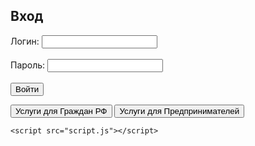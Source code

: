 <!DOCTYPE html>
<html lang="en">
<head>
    <meta charset="UTF-8">
    <meta name="viewport" content="width=device-width, initial-scale=1.0">
    <link rel="stylesheet" href="styles.css">
    <title>Госуслуги</title>
</head>
<body>
    <div class="login-container">
        <h2>Вход</h2>
        <form id="loginForm">
            <label for="username">Логин:</label>
            <input type="text" id="username" name="username" required><br><br>
            <label for="password">Пароль:</label>
            <input type="password" id="password" name="password" required><br><br>
            <button type="submit">Войти</button>
        </form>
        <p id="loginMessage"></p>
        <button id="showFirstListButton" class="hidden">Услуги для Граждан РФ</button>
        <button id="showSecondListButton" class="hidden">Услуги для Предпринимателей</button>
        <div id="linksContainer" class="links-container"></div>
    </div>

    <script src="script.js"></script>
</body>
</html>
